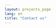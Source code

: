 ```yaml
---
layout: projects_page
lang: en
title: "Contact us"
---
```


<center>

<script type="text/javascript" src="https://form.jotform.com/jsform/92944201991966"></script>

</center>

